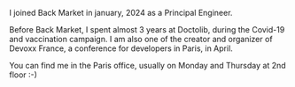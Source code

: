 I joined Back Market in january, 2024 as a Principal Engineer.

Before Back Market, I spent almost 3 years at Doctolib, during the Covid-19 and vaccination campaign.
I am also one of the creator and organizer of Devoxx France, a conference for developers in Paris, in April.

You can find me in the Paris office, usually on Monday and Thursday at 2nd floor :-)
